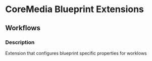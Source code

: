 # CoreMedia Blueprint Extensions

## Workflows

### Description

Extension that configures blueprint specific properties for worklows 
